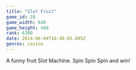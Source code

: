 ```yaml
---
title: "Slot Fruit"
game_id: 28
game_width: 640
game_height: 480
rank: 6300
date: 2014-06-04T16:48:05.885Z
genres: casino
---
```

A funny fruit Slot Machine. Spin Spin Spin and win!